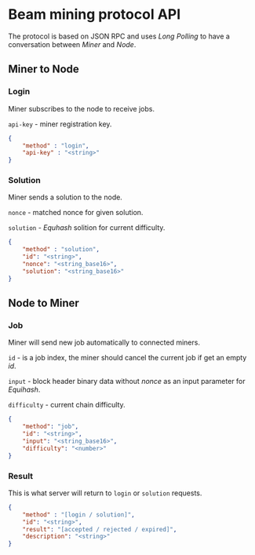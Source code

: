 # Beam mining protocol API

The protocol is based on JSON RPC and uses *Long Polling* to have a conversation between *Miner* and *Node*.

## Miner to Node

### Login
Miner subscribes to the node to receive jobs.

`api-key` - miner registration key.

``` json
{
    "method" : "login", 
    "api-key" : "<string>" 
}
```

### Solution
Miner sends a solution to the node.

`nonce` - matched nonce for given solution.

`solution` - *Equhash* solition for current difficulty.

``` json
{
    "method" : "solution", 
    "id": "<string>", 
    "nonce": "<string_base16>", 
    "solution": "<string_base16>"
}
```

## Node to Miner

### Job
Miner will send new job automatically to connected miners.

`id` - is a job index, the miner should cancel the current job if get an empty *id*.

`input` - block header binary data without *nonce* as an input parameter for *Equihash*.

`difficulty` - current chain difficulty.

``` json
{ 
    "method": "job", 
    "id": "<string>", 
    "input": "<string_base16>", 
    "difficulty": "<number>"
}
```

### Result

This is what server will return to `login` or `solution` requests.

``` json
{
    "method" : "[login / solution]", 
    "id": "<string>", 
    "result": "[accepted / rejected / expired]", 
    "description": "<string>"
}
```